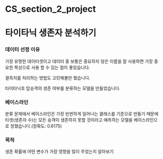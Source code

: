 # CS_section_2_project
# 타이타닉 생존자 분석하기
### 데이터 선정 이유

가장 유명한 데이터셋이고 데이터 중 보통은 중요하지 않은 이름을 잘 사용하면 가장 중요한 특성으로 사용 할 수 있는 점이 좋았습니다.

결측치를 처리하는 방법도 고민해볼만 했습니다.

타이타닉호 탑승객의 생존 여부를 분류하는 모델을 만들었습니다.

### 베이스라인

분류 문제에서 베이스라인은 가장 빈번하게 일어나는 클래스를 기준으로 만들기 때문에 타겟(생존자 수)는 모든 승객이 생존하지 못할 것이라고 예측하는 모델을 베이스라인으로 정했습니다.(정확도: 0.6175)

### 목적

생존 확률에 어떤 변수가 가장 영향을 많이 주었는지 알아보기
